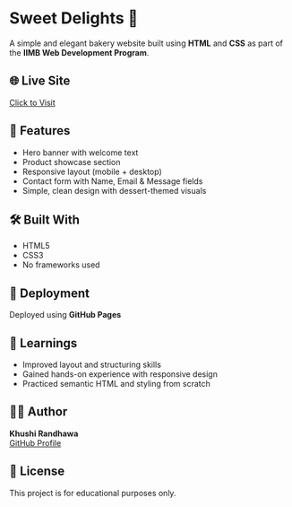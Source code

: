 # Sweet Delights 🍰

A simple and elegant bakery website built using **HTML** and **CSS** as part of the **IIMB Web Development Program**.

## 🌐 Live Site
[Click to Visit](https://khushirandhawa5.github.io/Sweet-Delights)

## 📌 Features
- Hero banner with welcome text
- Product showcase section
- Responsive layout (mobile + desktop)
- Contact form with Name, Email & Message fields
- Simple, clean design with dessert-themed visuals

## 🛠️ Built With
- HTML5
- CSS3
- No frameworks used

## 🚀 Deployment
Deployed using **GitHub Pages**

## 🧠 Learnings
- Improved layout and structuring skills
- Gained hands-on experience with responsive design
- Practiced semantic HTML and styling from scratch

## 👩‍💻 Author
**Khushi Randhawa**  
[GitHub Profile](https://github.com/khushirandhawa5)

## 📜 License
This project is for educational purposes only.
